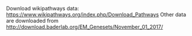 Download wikipathways data: https://www.wikipathways.org/index.php/Download_Pathways
Other data are downloaded from http://download.baderlab.org/EM_Genesets/November_01_2017/

